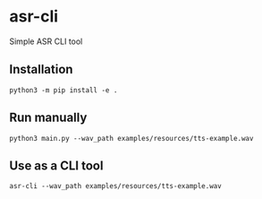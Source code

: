 # asr-cli
Simple ASR CLI tool

## Installation
```
python3 -m pip install -e .
```

## Run manually
```
python3 main.py --wav_path examples/resources/tts-example.wav
```

## Use as a CLI tool
```
asr-cli --wav_path examples/resources/tts-example.wav
```
